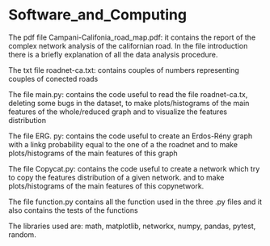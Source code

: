 # Software_and_Computing
The pdf file Campani-Califonia_road_map.pdf: it contains the report of the complex network analysis of the californian road. 
                                             In the file introduction there is a briefly explanation of all the data analysis procedure.
                                             
The txt file roadnet-ca.txt: contains couples of numbers representing couples of conected roads

The file main.py: contains the code useful to read the file roadnet-ca.tx, deleting some bugs in the dataset,
                  to make plots/histograms of the main features of the whole/reduced graph and
                  to visualize the features distribution
                  
The file ERG. py: contains the code useful to create an Erdos-Rény graph with a linkg probability equal to the one of a the roadnet
                  and to make plots/histograms of the main features of this graph
                  
The file Copycat.py: contains the code useful to create a network which try to copy the features distribution of a given network.
                     and to make plots/histograms of the main features of this copynetwork.
                     
         
                  
The file function.py contains all the function used in the three .py files and it also contains the tests of the functions

The libraries used are: math, matplotlib, networkx, numpy, pandas, pytest, random.
